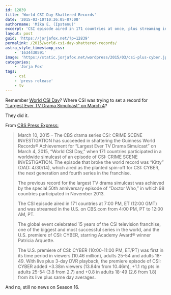 ```yaml
---
id: 12839
title: 'World CSI Day Shattered Records'
date: '2015-03-10T10:36:05-07:00'
authorname: 'Mika E. (Ipstenu)'
excerpt: 'CSI episode aired in 171 countries at once, plus streaming in the US!'
layout: post
guid: 'https://jorjafox.net/?p=12839'
permalink: /2015/world-csi-day-shattered-records/
astra_style_timestamp_css:
    - '1634430591'
image: 'https://static.jorjafox.net/wordpress/2015/03/csi-plus-cyber.jpg'
categories:
    - 'Jorja Fox'
tags:
    - csi
    - 'press release'
    - tv
---
```


Remember <a href="https://jorjafox.net/2015/world-csi-day-march-4/" title="World CSI Day – March 4">World CSI Day</a>? Where CSI was trying to set a record for <a href="https://jorjafox.net/2015/happy-world-csi-day/" title="Happy World CSI Day">“Largest Ever TV Drama Simulcast” on March 4</a>?

They did it.

From <a href="http://cbspressexpress.com/cbs-entertainment/releases/view?id=42113">CBS Press Express:</a>

<blockquote>March 10, 2015 – The CBS drama series CSI: CRIME SCENE INVESTIGATION has succeeded in shattering the Guinness World Records® Achievement for “Largest Ever TV Drama Simulcast” on March 4, 2015, “World CSI Day,” when 171 countries participated in a worldwide simulcast of an episode of CSI: CRIME SCENE INVESTIGATION. The episode that broke the world record was “Kitty” (OAD: 4/30/14), which aired as the planted spin-off for CSI: CYBER, the next generation and fourth series in the franchise.

The previous record for the largest TV drama simulcast was achieved by the special 50th anniversary episode of “Doctor Who,” in which 98 countries participated in November 2013.

The CSI episode aired in 171 countries at 7:00 PM, ET (12:00 GMT) and was streamed in the U.S. on CBS.com from 4:00 PM, PT to 12:00 AM, PT.

The global event celebrated 15 years of the CSI television franchise, one of the biggest and most successful series in the world, and the U.S. premiere of CSI: CYBER, starring Academy Award® winner Patricia Arquette.

The U.S. premiere of CSI: CYBER (10:00-11:00 PM, ET/PT) was first in its time period in viewers (10.46 million), adults 25-54 and adults 18-49. With live plus 3-day DVR playback, the premiere episode of CSI: CYBER added +3.38m viewers (13.84m from 10.46m), +1.1 rtg pts in adults 25-54 (3.8 from 2.7) and +0.8 in adults 18-49 (2.6 from 1.8) from its live plus same day averages.</blockquote>

And no, still no news on Season 16.
